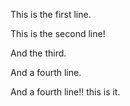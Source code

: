 This is the first line.

This is the second line!

And the third.

And a fourth line.

And a fourth line!! this is it.
